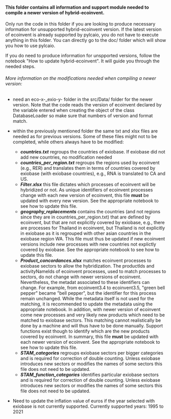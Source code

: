 #### This folder contains all information and support module needed to compile a newer version of hybrid-ecoinvent.

Only run the code in this folder if you are looking to produce necessary information for unsupported hybrid-ecoinvent version. If the latest version of ecoinvent is already supported by pylcaio, you do not have to execute anything in this folder. You can directly go to the doc/ folder which will show you how to use pylcaio.

If you do need to produce information for unspported versions, follow the notebook "How to update hybrid-ecoinvent". It will guide you through the needed steps.

###### More information on the modifications needed when compiling a newer version:

- need an eco-x-_exio-y- folder in the src/Data/ folder for the newer version. Note that the code reads the version of 
ecoinvent declared by the variable entered when creating the object of the class DatabaseLoader so make sure that numbers
of version and format match.

- within the previously mentioned folder the same txt and xlsx files are needed as for previous versions. Some of these 
files might not to be completed, while others always have to be modified:
    - **_countries.txt_** regroups the countries of exiobase. If exiobase did not add new countries, no modification needed
    - **_countries_per_region.txt_** regroups the regions used by ecoinvent (e.g., RER) and translates them in terms of 
    countries covered by exiobase (with exiobase countries), e.g., RNA is translated to CA and US.
    - **_Filter.xlsx_** this file dictates which processes of ecoinvent will be hybridized or not. As unique identifiers
    of ecoinvent processes change with each new version of ecoinvent, this file **must** be updated with every new version.
    See the appropriate notebook to see how to update this file.
    - **_geography_replacements_** contains the countries (and not regions since they are in countries_per_region.txt)
    that are defined by ecoinvent, but that are not explicitly covered by exiobase, e.g., there are processes for Thailand
    in ecoinvent, but Thailand is not explicitly in exiobase as it is regrouped with other asian countries in the exiobase
    region WA. This file must thus be updated if new ecoinvent versions include new processes with new countries not 
    explictly covered by exiobase. See the appropriate notebook to see how to update this file.
    - **_Product_concordances.xlsx_** matches ecoinvent processes to exiobase sectors to allow the hybridization. The 
    productIds and activityNameIds of ecoinvent processes, used to match processes to sectors, do not change with newer
    versions of ecoinvent. Nevertheless, the metadat associated to these identifiers can change. For example, from 
    ecoinvent3.4 to ecoinvent3.5, "green bell pepper" became "bell pepper", but the identifier for this process 
    remain unchanged. While the metadata itself is not used for the matching, it is recommended to update the metadata 
    using the appropriate notebook. 
    In addition, with newer version of ecoinvent come new processes and very likely new products which need to be matched
    to exiobase sectors. This matching cannot realistically be done by a machine and will thus have to be done manually.
    Support functions exist though to identify which are the new products covered by ecoinvent. In summary, this file 
    **must** be updated with each newer version of ecoinvent. See the appropriate notebook to see how to update this file.
    - **_STAM_categories_** regroups exiobase sectors per bigger categories and is required for correction of double
    counting. Unless exiobase introduces new sectors or modifies the names of some sectors this file does not need to 
    be updated.
    - **_STAM_function_categories_** identifies particular exiobase sectors and is required for correction of double
    counting. Unless exiobase introduces new sectors or modifies the names of some sectors this file does not need to 
    be updated.

- Need to update the inflation value of euros if the year selected with exiobase is not currently supported. Currently
supported years: 1995 to 2021